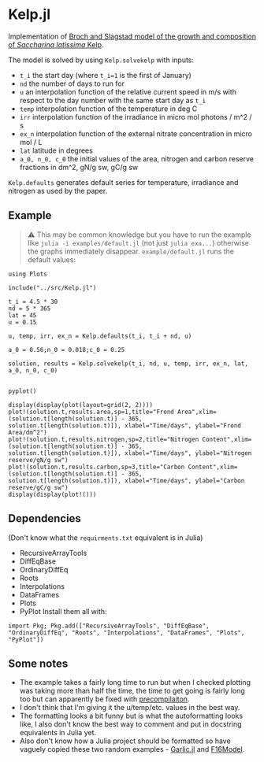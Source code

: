# Kelp.jl

Implementation of [Broch and Slagstad model of the growth and composition of _Saccharina latissima_  Kelp](https://link.springer.com/article/10.1007/s10811-011-9695-y).

The model is solved by using `Kelp.solvekelp` with inputs:
- `t_i` the start day (where `t_i=1` is the first of January)
- `nd` the number of days to run for
- `u` an interpolation function of the relative current speed in m/s with respect to the day number with the same start day as `t_i`
- `temp` interpolation function of the temperature in deg C
- `irr` interpolation function of the irradiance in micro mol photons / m^2 / s
- `ex_n` interpolation function of the external nitrate concentration in micro mol / L
- `lat` latitude in degrees
- `a_0, n_0, c_0` the initial values of the area, nitrogen and carbon reserve fractions in dm^2, gN/g sw, gC/g sw

`Kelp.defaults` generates default series for temperature, irradiance and nitrogen as used by the paper.

## Example
> :warning: This may be common knowledge but you have to run the example like `julia -i examples/default.jl` (not just `julia exa...`) otherwise the graphs immediately disappear.
`example/default.jl` runs the default values:
```
using Plots

include("../src/Kelp.jl")

t_i = 4.5 * 30
nd = 5 * 365
lat = 45
u = 0.15

u, temp, irr, ex_n = Kelp.defaults(t_i, t_i + nd, u)

a_0 = 0.56;n_0 = 0.018;c_0 = 0.25

solution, results = Kelp.solvekelp(t_i, nd, u, temp, irr, ex_n, lat, a_0, n_0, c_0)


pyplot()

display(display(plot(layout=grid(2, 2))))
plot!(solution.t,results.area,sp=1,title="Frond Area",xlim=(solution.t[length(solution.t)] - 365, solution.t[length(solution.t)]), xlabel="Time/days", ylabel="Frond Area/dm^2")
plot!(solution.t,results.nitrogen,sp=2,title="Nitrogen Content",xlim=(solution.t[length(solution.t)] - 365, solution.t[length(solution.t)]), xlabel="Time/days", ylabel="Nitrogen reserve/gN/g sw")
plot!(solution.t,results.carbon,sp=3,title="Carbon Content",xlim=(solution.t[length(solution.t)] - 365, solution.t[length(solution.t)]), xlabel="Time/days", ylabel="Carbon reserve/gC/g sw")
display(display(plot!()))
```

## Dependencies
(Don't know what the `requirments.txt` equivalent is in Julia)
- RecursiveArrayTools
- DiffEqBase
- OrdinaryDiffEq
- Roots
- Interpolations
- DataFrames
- Plots
- PyPlot
Install them all with:

`import Pkg; Pkg.add(["RecursiveArrayTools", "DiffEqBase", "OrdinaryDiffEq", "Roots", "Interpolations", "DataFrames", "Plots", "PyPlot"])`

## Some notes
- The example takes a fairly long time to run but when I checked plotting was taking more than half the time, the time to get going is fairly long too but can apparently be fixed with [precompilaiton](https://julialang.org/blog/2021/01/precompile_tutorial/).
- I don't think that I'm giving it the u/temp/etc. values in the best way.
- The formatting looks a bit funny but is what the autoformatting looks like, I also don't know the best way to comment and put in docstring equivalents in Julia yet.
- Also don't know how a Julia project should be formatted so have vaguely copied these two random examples - [Garlic.jl](https://github.com/cropbox/Garlic.jl) and [F16Model](https://github.com/isrlab/F16Model.jl).

